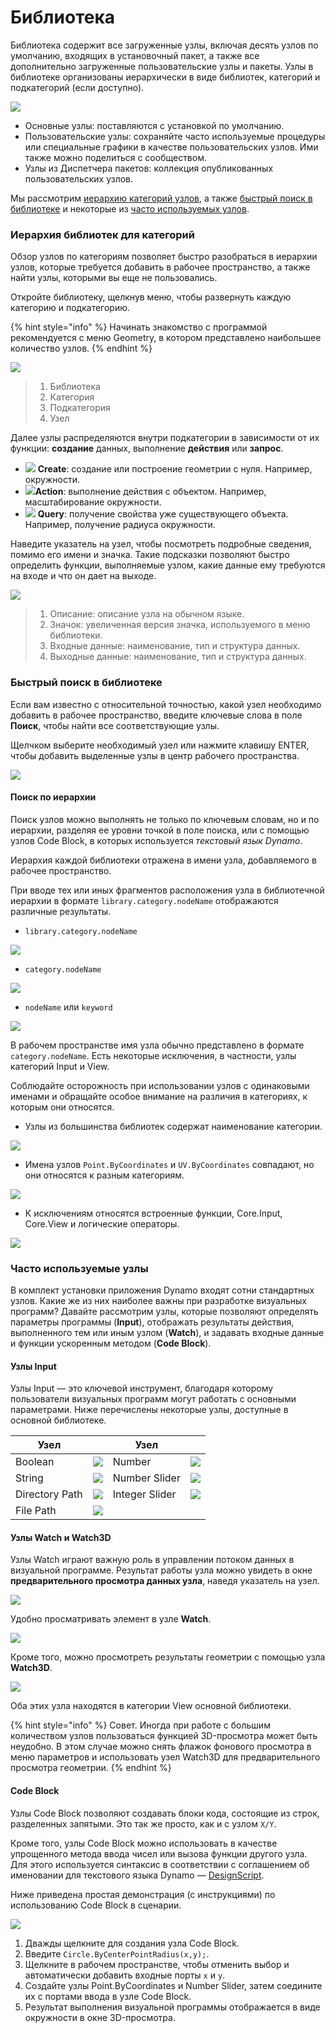 # Библиотека

Библиотека содержит все загруженные узлы, включая десять узлов по умолчанию, входящих в установочный пакет, а также все дополнительно загруженные пользовательские узлы и пакеты. Узлы в библиотеке организованы иерархически в виде библиотек, категорий и подкатегорий (если доступно).

![](<images/3-2/library - library UI.jpg>)

* Основные узлы: поставляются с установкой по умолчанию.
* Пользовательские узлы: сохраняйте часто используемые процедуры или специальные графики в качестве пользовательских узлов. Ими также можно поделиться с сообществом.
* Узлы из Диспетчера пакетов: коллекция опубликованных пользовательских узлов.

Мы рассмотрим [иерархию категорий узлов](3-3\_dynamo\_libraries.md#library-hierarchy-for-categories), а также [быстрый поиск в библиотеке](3-3\_dynamo\_libraries.md#quick-search-in-library) и некоторые из [часто используемых узлов](3-3\_dynamo\_libraries.md#frequently-used-nodes).

### Иерархия библиотек для категорий

Обзор узлов по категориям позволяет быстро разобраться в иерархии узлов, которые требуется добавить в рабочее пространство, а также найти узлы, которыми вы еще не пользовались.

Откройте библиотеку, щелкнув меню, чтобы развернуть каждую категорию и подкатегорию.

{% hint style="info" %}
Начинать знакомство с программой рекомендуется с меню Geometry, в котором представлено наибольшее количество узлов.
{% endhint %}

![](<images/3-2/library  - modified and resize library categories.jpg>)

> 1. Библиотека
> 2. Категория
> 3. Подкатегория
> 4. Узел

Далее узлы распределяются внутри подкатегории в зависимости от их функции: **создание** данных, выполнение **действия** или **запрос**.

* ![](<images/3-2/user interface - create.jpg>) **Create**: создание или построение геометрии с нуля. Например, окружности.
* ![](<images/3-2/user interface - action.jpg>)**Action**: выполнение действия с объектом. Например, масштабирование окружности.
* ![](<images/3-2/user interface - query.jpg>) **Query**: получение свойства уже существующего объекта. Например, получение радиуса окружности.

Наведите указатель на узел, чтобы посмотреть подробные сведения, помимо его имени и значка. Такие подсказки позволяют быстро определить функции, выполняемые узлом, какие данные ему требуются на входе и что он дает на выходе.

![](<images/3-2/user interface - node description.jpg>)

> 1. Описание: описание узла на обычном языке.
> 2. Значок: увеличенная версия значка, используемого в меню библиотеки.
> 3. Входные данные: наименование, тип и структура данных.
> 4. Выходные данные: наименование, тип и структура данных.

### Быстрый поиск в библиотеке

Если вам известно с относительной точностью, какой узел необходимо добавить в рабочее пространство, введите ключевые слова в поле **Поиск**, чтобы найти все соответствующие узлы.

Щелчком выберите необходимый узел или нажмите клавишу ENTER, чтобы добавить выделенные узлы в центр рабочего пространства.

![](<images/3-2/user interface - search.jpg>)

#### Поиск по иерархии

Поиск узлов можно выполнять не только по ключевым словам, но и по иерархии, разделяя ее уровни точкой в поле поиска, или с помощью узлов Code Block, в которых используется _текстовый язык Dynamo_.

Иерархия каждой библиотеки отражена в имени узла, добавляемого в рабочее пространство.

При вводе тех или иных фрагментов расположения узла в библиотечной иерархии в формате `library.category.nodeName` отображаются различные результаты.

* `library.category.nodeName`

![](<images/3-2/library - search by hierarchy geometry point by coordinates (1).jpg>)

* `category.nodeName`

![](<images/3-2/library - search by hierarchy 2 point by coordinates.jpg>)

* `nodeName` или `keyword`

![](<images/3-2/library - search by hierarchy 3 by coordinates.jpg>)

В рабочем пространстве имя узла обычно представлено в формате `category.nodeName`. Есть некоторые исключения, в частности, узлы категорий Input и View.

Соблюдайте осторожность при использовании узлов с одинаковыми именами и обращайте особое внимание на различия в категориях, к которым они относятся.

* Узлы из большинства библиотек содержат наименование категории.

![](<images/3-2/library - node category differences 1.jpg>)

* Имена узлов `Point.ByCoordinates` и `UV.ByCoordinates` совпадают, но они относятся к разным категориям.

![](<images/3-2/library - node category differences 2.jpg>)

* К исключениям относятся встроенные функции, Core.Input, Core.View и логические операторы.

![](<images/3-2/library - node category differences 3.jpg>)

### Часто используемые узлы

В комплект установки приложения Dynamo входят сотни стандартных узлов. Какие же из них наиболее важны при разработке визуальных программ? Давайте рассмотрим узлы, которые позволяют определять параметры программы (**Input**), отображать результаты действия, выполненного тем или иным узлом (**Watch**), и задавать входные данные и функции ускоренным методом (**Code Block**).

#### Узлы Input

Узлы Input — это ключевой инструмент, благодаря которому пользователи визуальных программ могут работать с основными параметрами. Ниже перечислены некоторые узлы, доступные в основной библиотеке.

| Узел |                                                | Узел |                                                |
| -------------- | ---------------------------------------------- | -------------- | ---------------------------------------------- |
| Boolean | ![](<images/3-2/library - boolean.jpg>) | Number | ![](<images/3-2/library - number.jpg>) |
| String | ![](<images/3-2/library - string.jpg>) | Number Slider | ![](<images/3-2/library - number slider.jpg>) |
| Directory Path | ![](<images/3-2/library - directory path.jpg>) | Integer Slider | ![](<images/3-2/library - integer slider.jpg>) |
| File Path | ![](<images/3-2/library - file path.jpg>) |                |                                                |

#### Узлы Watch и Watch3D

Узлы Watch играют важную роль в управлении потоком данных в визуальной программе. Результат работы узла можно увидеть в окне **предварительного просмотра данных узла**, наведя указатель на узел.

![](<images/3-2/library - node preview.jpg>)

Удобно просматривать элемент в узле **Watch**.

![](<images/3-2/library - watch node.jpg>)

Кроме того, можно просмотреть результаты геометрии с помощью узла **Watch3D**.

![](<images/3-2/library - watch3d node.gif>)

Оба этих узла находятся в категории View основной библиотеки.

{% hint style="info" %}
Совет. Иногда при работе с большим количеством узлов пользоваться функцией 3D-просмотра может быть неудобно. В этом случае можно снять флажок фонового просмотра в меню параметров и использовать узел Watch3D для предварительного просмотра геометрии.
{% endhint %}

#### Code Block

Узлы Code Block позволяют создавать блоки кода, состоящие из строк, разделенных запятыми. Это так же просто, как и с узлом `X/Y`.

Кроме того, узлы Code Block можно использовать в качестве упрощенного метода ввода чисел или вызова функции другого узла. Для этого используется синтаксис в соответствии с соглашением об именовании для текстового языка Dynamo — [DesignScript](../coding-in-dynamo/7\_code-blocks-and-design-script/7-2\_design-script-syntax.md).

Ниже приведена простая демонстрация (с инструкциями) по использованию Code Block в сценарии.

![](<images/3-2/library - code block demo.gif>)

1. Дважды щелкните для создания узла Code Block.
2. Введите `Circle.ByCenterPointRadius(x,y);`.
3. Щелкните в рабочем пространстве, чтобы отменить выбор и автоматически добавить входные порты `x` и `y`.
4. Создайте узлы Point.ByCoordinates и Number Slider, затем соедините их с портами ввода в узле Code Block.
5. Результат выполнения визуальной программы отображается в виде окружности в окне 3D-просмотра.
